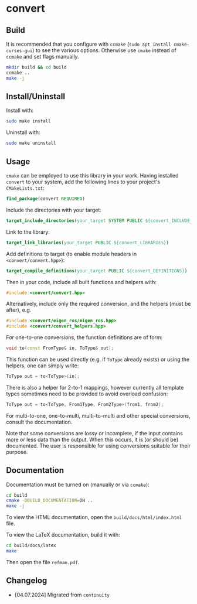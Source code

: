# convert

## Build

It is recommended that you configure with `ccmake` (`sudo apt install cmake-curses-gui`) to see the various options. Otherwise use `cmake` instead of `ccmake` and set flags manually.
```bash
mkdir build && cd build
ccmake ..
make -j
```

## Install/Uninstall

Install with:
```bash
sudo make install
```

Uninstall with:
```bash
sudo make uninstall
```

## Usage

`cmake` can be employed to use this library in your work. Having installed `convert` to your system, add the following lines to your project's `CMakeLists.txt`:
```cmake
find_package(convert REQUIRED)
```

Include the directories with your target:
```cmake
target_include_directories(your_target SYSTEM PUBLIC ${convert_INCLUDE_DIRS})
```

Link to the library:
```cmake
target_link_libraries(your_target PUBLIC ${convert_LIBRARIES})
```

Add definitions to target (to enable module headers in `<convert/convert.hpp>`):
```cmake
target_compile_definitions(your_target PUBLIC ${convert_DEFINITIONS})
```

Then in your code, include all built functions and helpers with:
```cpp
#include <convert/convert.hpp>
```

Alternatively, include only the required conversion, and the helpers (must be after), e.g.
```cpp
#include <convert/eigen_ros/eigen_ros.hpp>
#include <convert/convert_helpers.hpp>
```

For one-to-one conversions, the function definitions are of form:
```cpp
void to(const FromType& in, ToType& out);
```

This function can be used directly (e.g. if `ToType` already exists) or using the helpers, one can simply write:
```cpp
ToType out = to<ToType>(in);
```

There is also a helper for 2-to-1 mappings, however currently all template types sometimes need to be provided to avoid overload confusion:
```cpp
ToType out = to<ToType, From1Type, From2Type>(from1, from2);
```

For multi-to-one, one-to-multi, multi-to-multi and other special conversions, consult the documentation.

Note that some conversions are lossy or incomplete, if the input contains more or less data than the output. When this occurs, it is (or should be) documented. The user is responsible for using conversions suitable for their purpose.

## Documentation

Documentation must be turned on (manually or via `ccmake`):

```bash
cd build
cmake -DBUILD_DOCUMENTATION=ON ..
make -j
```

To view the HTML documentation, open the `build/docs/html/index.html` file.

To view the LaTeX documentation, build it with:
```bash
cd build/docs/latex
make
```
Then open the file `refman.pdf`.

## Changelog

* [04.07.2024] Migrated from `continuity`
